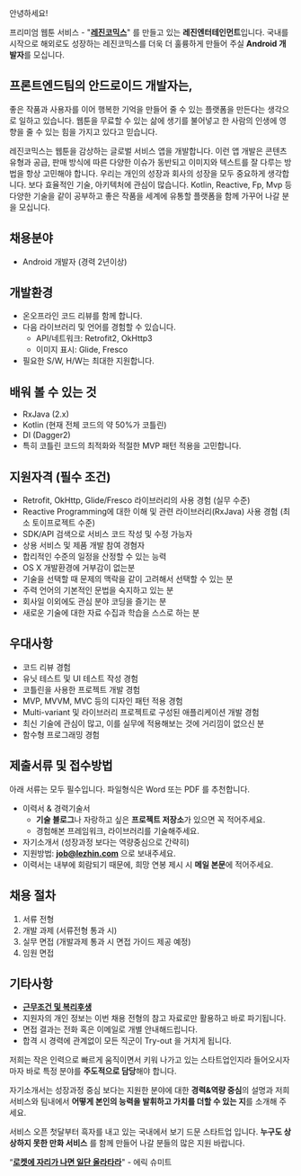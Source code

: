 안녕하세요!

프리미엄 웹툰 서비스 - "**[레진코믹스](http://www.lezhin.com)**" 를 만들고 있는 **레진엔터테인먼트**입니다.
국내를 시작으로 해외로도 성장하는 레진코믹스를 더욱 더 훌륭하게 만들어 주실 **Android 개발자**를 모십니다.


## 프론트엔드팀의 안드로이드 개발자는,

좋은 작품과 사용자를 이어 행복한 기억을 만들어 줄 수 있는 플랫폼을 만든다는 생각으로 일하고 있습니다. 
웹툰을 무료할 수 있는 삶에 생기를 불어넣고 한 사람의 인생에 영향을 줄 수 있는 힘을 가지고 있다고 믿습니다.

레진코믹스는 웹툰을 감상하는 글로벌 서비스 앱을 개발합니다.
이런 앱 개발은 콘텐츠 유형과 공급, 판매 방식에 따른 다양한 이슈가 동반되고 이미지와 텍스트를 잘 다루는 방법을 항상 고민해야 합니다.
우리는 개인의 성장과 회사의 성장을 모두 중요하게 생각합니다. 보다 효율적인 기술, 아키텍처에 관심이 많습니다. 
Kotlin, Reactive, Fp, Mvp 등 다양한 기술을 같이 공부하고 좋은 작품을 세계에 유통할 플랫폼을 함께 가꾸어 나갈 분을 모십니다.


## 채용분야

- Android 개발자 (경력 2년이상)


## 개발환경 

- 온오프라인 코드 리뷰를 함께 합니다.
- 다음 라이브러리 및 언어를 경험할 수 있습니다.
  - API/네트워크: Retrofit2, OkHttp3
  - 이미지 표시: Glide, Fresco
- 필요한 S/W, H/W는 최대한 지원합니다.


## 배워 볼 수 있는 것

- RxJava (2.x)
- Kotlin (현재 전체 코드의 약 50%가 코틀린)
- DI (Dagger2)
- 특히 코틀린 코드의 최적화와 적절한 MVP 패턴 적용을 고민합니다.


## 지원자격 (필수 조건)

- Retrofit, OkHttp, Glide/Fresco 라이브러리의 사용 경험 (실무 수준)
- Reactive Programming에 대한 이해 및 관련 라이브러리(RxJava) 사용 경험 (최소 토이프로젝트 수준)
- SDK/API 검색으로 서비스 코드 작성 및 수정 가능자
- 상용 서비스 및 제품 개발 참여 경혐자
- 합리적인 수준의 일정을 산정할 수 있는 능력
- OS X 개발환경에 거부감이 없는분
- 기술을 선택할 때 문제의 맥락을 같이 고려해서 선택할 수 있는 분
- 주력 언어의 기본적인 문법을 숙지하고 있는 분
- 회사일 이외에도 관심 분야 코딩을 즐기는 분
- 새로운 기술에 대한 자료 수집과 학습을 스스로 하는 분



## 우대사항

- 코드 리뷰 경험
- 유닛 테스트 및 UI 테스트 작성 경험
- 코틀린을 사용한 프로젝트 개발 경험
- MVP, MVVM, MVC 등의 디자인 패턴 적용 경험
- Multi-variant 및 라이브러리 프로젝트로 구성된 애플리케이션 개발 경험
- 최신 기술에 관심이 많고, 이를 실무에 적용해보는 것에 거리낌이 없으신 분
- 함수형 프로그래밍 경험


## 제출서류 및 접수방법

아래 서류는 모두 필수입니다. 파일형식은 Word 또는 PDF 를 추천합니다.

- 이력서 & 경력기술서 
  - **기술 블로그**나 자랑하고 싶은 **프로젝트 저장소**가 있으면 꼭 적어주세요.
  - 경험해본 프레임워크, 라이브러리를 기술해주세요.
- 자기소개서 (성장과정 보다는 역량중심으로 간략히)
- 지원방법: **job@lezhin.com** 으로 보내주세요. 
- 이력서는 내부에 회람되기 때문에, 희망 연봉 제시 시 **메일 본문**에 적어주세요.


## 채용 절차

1. 서류 전형
2. 개발 과제 (서류전형 통과 시)
3. 실무 면접 (개발과제 통과 시 면접 가이드 제공 예정)
4. 임원 면접 


## 기타사항 
- [**근무조건 및 복리후생**](https://github.com/lezhin/apply/blob/master/README.md)
- 지원자의 개인 정보는 이번 채용 전형의 참고 자료로만 활용하고 바로 파기됩니다.
- 면접 결과는 전화 혹은 이메일로 개별 안내해드립니다.
- 합격 시 경력에 관계없이 모든 직군이 Try-out 을 거치게 됩니다. 


저희는 작은 인력으로 빠르게 움직이면서 키워 나가고 있는 스타트업인지라 들어오시자마자 바로 특정 분야를 **주도적으로 담당**해야 합니다. 

자기소개서는 성장과정 중심 보다는 지원한 분야에 대한 **경력&역량 중심**의 설명과 저희 서비스와 팀내에서 **어떻게 본인의 능력을 발휘하고 가치를 더할 수 있는 지**를 소개해 주세요.

서비스 오픈 첫달부터 흑자를 내고 있는 국내에서 보기 드문 스타트업 입니다. **누구도 상상하지 못한 만화 서비스** 를 함께 만들어 나갈 분들의 많은 지원 바랍니다.


“[**로켓에 자리가 나면 일단 올라타라**](http://estima.wordpress.com/2012/05/28/sheryl/)" - 에릭 슈미트
